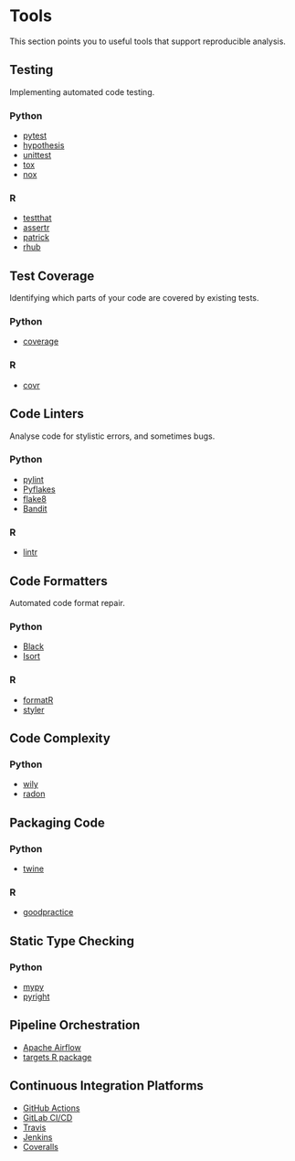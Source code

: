 # Tools

This section points you to useful tools that support reproducible analysis.

## Testing

Implementing automated code testing.

### Python

* [pytest](https://docs.pytest.org/en/stable/)
* [hypothesis](https://hypothesis.readthedocs.io/en/latest/)
* [unittest](https://docs.python.org/3/library/unittest.html)
* [tox](https://tox.readthedocs.io/en/latest/)
* [nox](https://nox.thea.codes/en/stable/)

### R

* [testthat](https://testthat.r-lib.org/)
* [assertr](https://docs.ropensci.org/assertr/)
* [patrick](https://github.com/google/patrick)
* [rhub](https://r-hub.github.io/rhub/)

## Test Coverage

Identifying which parts of your code are covered by existing tests.

### Python

* [coverage](https://coverage.readthedocs.io/en/coverage-5.3/)

### R

* [covr](https://covr.r-lib.org/)

## Code Linters

Analyse code for stylistic errors, and sometimes bugs.

### Python

* [pylint](https://www.pylint.org/)
* [Pyflakes](https://pypi.org/project/pyflakes/)
* [flake8](https://flake8.pycqa.org/en/latest/)
* [Bandit](https://bandit.readthedocs.io/en/latest/)

### R

* [lintr](https://github.com/jimhester/lintr)

## Code Formatters

Automated code format repair.

### Python

* [Black](https://black.readthedocs.io/en/stable/)
* [Isort](https://pycqa.github.io/isort/)

### R

* [formatR](https://yihui.org/formatr/)
* [styler](https://styler.r-lib.org/)


## Code Complexity

### Python

* [wily](https://pypi.org/project/wily/)
* [radon](https://radon.readthedocs.io/en/latest/)


## Packaging Code

### Python

* [twine](https://pypi.org/project/twine/)

### R

* [goodpractice](http://mangothecat.github.io/goodpractice/)

## Static Type Checking

### Python

* [mypy](https://mypy.readthedocs.io/en/stable/)
* [pyright](https://github.com/microsoft/pyright)


## Pipeline Orchestration

* [Apache Airflow](https://airflow.apache.org/)
* [targets R package](https://wlandau.github.io/targets-manual/)

## Continuous Integration Platforms

* [GitHub Actions](https://github.com/features/actions)
* [GitLab CI/CD](https://docs.gitlab.com/ee/ci/)
* [Travis](https://travis-ci.org/)
* [Jenkins](https://www.jenkins.io/)
* [Coveralls](https://coveralls.io/)